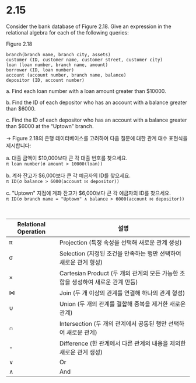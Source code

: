 # 2.15
Consider the bank database of Figure 2.18. Give an expression in the relational algebra for each of the following queries:

 Figure 2.18
```
branch(branch name, branch city, assets)
customer (ID, customer name, customer street, customer city)
loan (loan number, branch name, amount)
borrower (ID, loan number)
account (account number, branch name, balance)
depositor (ID, account number)
```

a. Find each loan number with a loan amount greater than $10000.

b. Find the ID of each depositor who has an account with a balance greater than $6000.

c. Find the ID of each depositor who has an account with a balance greater than $6000 at the “Uptown” branch.

-> Figure 2.18의 은행 데이터베이스를 고려하여 다음 질문에 대한 관계 대수 표현식을 제시합니다:

a. 대출 금액이 $10,000보다 큰 각 대출 번호를 찾으세요. <br>
`π loan number(σ amount > 10000(loan))`

b. 계좌 잔고가 $6,000보다 큰 각 예금자의 ID를 찾으세요. <br>
`π ID(σ balance > 6000(account ⨝ depositor))`

c. "Uptown" 지점에 계좌 잔고가 $6,000보다 큰 각 예금자의 ID를 찾으세요. <br>
`π ID(σ branch name = "Uptown" ∧ balance > 6000(account ⨝ depositor))`

<br>

| Relational Operation | 설명 |
| --- | --- |
| π | Projection (특정 속성을 선택해 새로운 관계 생성) |
| σ | Selection (지정된 조건을 만족하는 행만 선택하여 새로운 관계 형성) |
| × | Cartesian Product (두 개의 관계의 모든 가능한 조합을 생성하여 새로운 관계 만듬) |
| ⋈ | Join (두 개 이상의 관계를 연결해 하나의 관계 형성) |
| ∪ | Union (두 개의 관계를 결합해 중복을 제거한 새로운 관계) |
| ∩ | Intersection (두 개의 관계에서 공통된 행만 선택하여 새로운 관계) |
| - | Difference (한 관계에서 다른 관계의 내용을 제외한 새로운 관계 생성) |
| ∨ | Or |
| ∧ | And |

 
